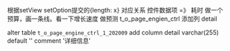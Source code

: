 根据setView setOption提交的{length: x}
对应关系
控件数据项 =》 耗时
做一个预算，画一条线。看一下增长速度 做预测
t_o_page_engien_ctrl
添加列
detail

alter table `t_o_page_engine_ctrl_1_202009` add column detail varchar(255)  default '' comment '详细信息'